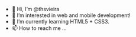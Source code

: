 - 👋 Hi, I’m @thsvieira
- 👀 I’m interested in web and mobile development!
- 🌱 I’m currently learning HTML5 + CSS3.
- 📫 How to reach me ...

<!---
thsvieira/thsvieira is a ✨ special ✨ repository because its `README.md` (this file) appears on your GitHub profile.
You can click the Preview link to take a look at your changes.
--->
